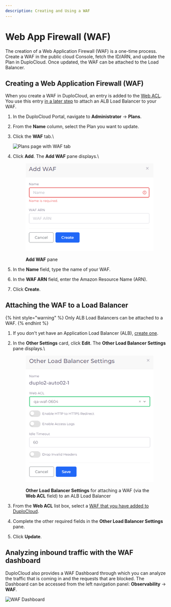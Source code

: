 ```yaml
---
description: Creating and Using a WAF
---
```


# Web App Firewall (WAF)

The creation of a Web Application Firewall (WAF) is a one-time process. Create a WAF in the public cloud Console, fetch the ID/ARN, and update the Plan in DuploCloud. Once updated, the WAF can be attached to the Load Balancer.&#x20;

## Creating a Web Application Firewall (WAF)

When you create a WAF in DuploCloud, an entry is added to the [Web ACL](https://docs.aws.amazon.com/waf/latest/developerguide/web-acl.html). You use this entry [in a later step](web-application-firewall-waf.md#attaching-the-waf-to-a-load-balancer) to attach an ALB Load Balancer to your WAF.

1. In the DuploCloud Portal, navigate to **Administrator** -> **Plans**.&#x20;
2. From the **Name** column, select the Plan you want to update.
3.  Click the **WAF** tab.\


    <div align="left">

    <img src="https://duplocloud.com/wp-content/uploads/2021/11/plan-waf.png" alt="Plans page with WAF tab">

    </div>
4.  Click **Add**. The **Add WAF** pane displays.\


    <div align="left">

    <figure><img src="../.gitbook/assets/Azure_WAF (1).png" alt=""><figcaption><p><strong>Add WAF</strong> pane</p></figcaption></figure>

    </div>


5. In the **Name** field, type the name of your WAF.
6. In the **WAF ARN** field, enter the Amazon Resource Name (ARN).
7. Click **Create**.

## Attaching the WAF to a Load Balancer

{% hint style="warning" %}
Only ALB Load Balancers can be attached to a WAF.
{% endhint %}

1. If you don't yet have an Application Load Balancer (ALB), [create one](../overview/aws-services/load-balancers/#adding-a-load-balancer).
2.  In the **Other Settings** card, click **Edit**. The **Other Load Balancer Settings** pane displays.\


    <div align="left">

    <figure><img src="../.gitbook/assets/AWS_LB_WAF_Attach.png" alt=""><figcaption><p><strong>Other Load Balancer Settings</strong> for attaching a WAF (via the <strong>Web ACL</strong> field) to an ALB Load Balancer<br></p></figcaption></figure>

    </div>
3. From the **Web ACL** list box, select a [WAF that you have added to DuploCloud](web-application-firewall-waf.md#creating-a-web-application-firewall-waf).&#x20;
4. Complete the other required fields in the **Other Load Balancer Settings** pane.
5. Click **Update**.

## Analyzing inbound traffic with the WAF dashboard <a href="#id-1-toc-title" id="id-1-toc-title"></a>

DuploCloud also provides a WAF Dashboard through which you can analyze the traffic that is coming in and the requests that are blocked. The Dashboard can be accessed from the left navigation panel: **Observability** -> **WAF**.

![WAF Dashboard](<../.gitbook/assets/waf (1).png>)
